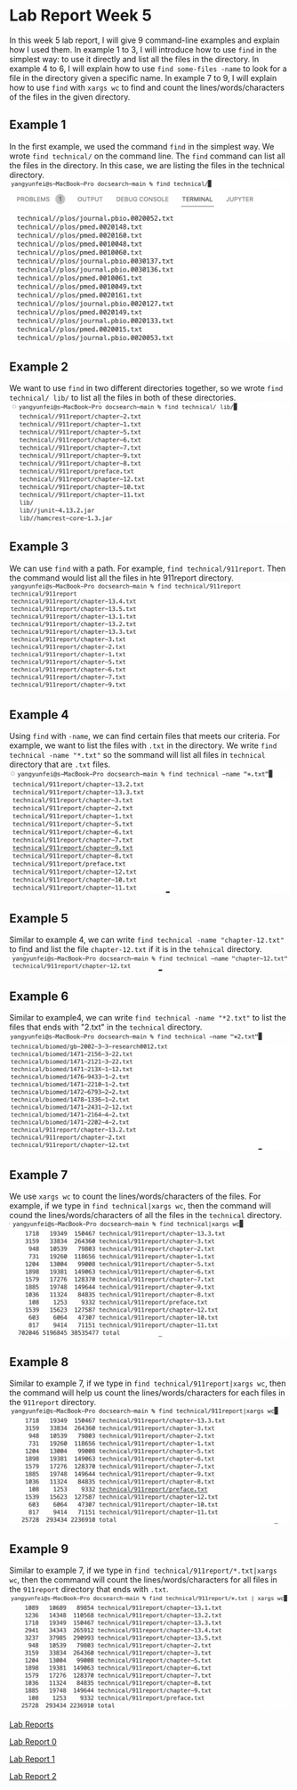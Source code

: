 # Lab Report Week 5

In this week 5 lab report, I will give 9 command-line examples and explain how I used them.
In example 1 to 3, I will introduce how to use ```find``` in the simplest way: to use it directly and list all the files in the directory.
In example 4 to 6, I will explain how to use ```find some-files -name``` to look for a file in the directory given a specific name.
In example 7 to 9, I will explain how to use ```find``` with ```xargs wc``` to find and count the lines/words/characters of the files in the given directory.


## Example 1
In the first example, we used the command ```find``` in the simplest way. We wrote ```find technical/``` on the command line. The ```find``` command can list all the files in the directory. In this case, we are listing the files in the technical directory.
![Image](./1findtech%20input.png)
![Image](./1%20find%20technical.png)


## Example 2
We want to use ```find``` in two different directories together, so we wrote ```find technical/ lib/``` to list all the files in both of these directories.
![Image](./2%20tech%20and%20lib.png)
![Image](./2tech%20and%20lib%20output.png)

## Example 3
We can use ```find``` with a path. For example, ```find technical/911report```. Then the command would list all the files in hte 911report directory.
![Image](./3%20find%20technical%20911.png)


## Example 4
Using ```find``` with ```-name```, we can find certain files that meets our criteria. For example, we want to list the files with ```.txt``` in the directory. We write ```find technical -name "*.txt"``` so the sommand will list all files in ```technical``` directory that are ```.txt``` files.
![Image](./4-name%20input.png)
![Image](./4-name%20output.png)

## Example 5
Similar to example 4, we can write ```find technical -name "chapter-12.txt"``` to find and list the file ```chapter-12.txt``` if it is in the ```tehnical``` directory.
![Image](./5-name%20chapter12.png)

## Example 6
Similar to example4, we can write ```find technical -name "*2.txt"``` to list the files that ends with "2.txt" in the ```technical``` directory.
![Image](./6%202txt%20input.png)
![Image](./6%202txt%20output.png)

## Example 7
We use ```xargs wc``` to count the lines/words/characters of the files. For example, if we type in ```find technical|xargs wc```, then the command will cound the lines/words/characters of all the files in the ```technical``` directory.
![Image](./7wc%20input.png)
![Image](./7wc%20output.png)

## Example 8
Similar to example 7, if we type in ```find technical/911report|xargs wc```, then the command will help us count the lines/words/characters for each files in the ```911report``` directory.
![Image](./8wc911%20input.png)
![Image](./8wc911%20output.png)

## Example 9
Similar to example 7, if we type in ```find technical/911report/*.txt|xargs wc```, then the command will count the lines/words/characters for all files in the ```911report``` directory that ends with ```.txt```.
![Image](./9wctxt%20input.png)
![Image](./9wctxt%20output.png)



[Lab Reports](https://github.com/fergusyyang/cse15l-lab-reports)

[Lab Report 0](https://github.com/fergusyyang/cse15l-lab-reports/blob/main/week-0-lab.md)

[Lab Report 1](https://github.com/fergusyyang/cse15l-lab-reports/blob/main/lab-report-1.md)

[Lab Report 2](https://github.com/fergusyyang/cse15l-lab-reports/blob/main/week3-lab.md)

